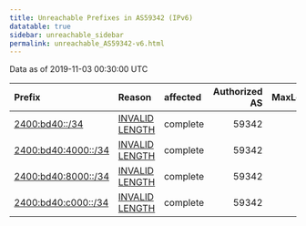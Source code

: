 ```yaml
---
title: Unreachable Prefixes in AS59342 (IPv6)
datatable: true
sidebar: unreachable_sidebar
permalink: unreachable_AS59342-v6.html
---
```


Data as of 2019-11-03 00:30:00 UTC


<div class="datatable-begin"></div>

| Prefix                                                           | Reason                                                                                                        | affected   |   Authorized AS |   MaxLength | Anchor                                       |   unreachable /48s |
|:-----------------------------------------------------------------|:--------------------------------------------------------------------------------------------------------------|:-----------|----------------:|------------:|:---------------------------------------------|-------------------:|
| [2400:bd40::/34](https://stat.ripe.net/2400:bd40::/34)           | [INVALID LENGTH](https://rpki-validator.ripe.net/announcement-preview?asn=AS59342&prefix=2400:bd40::/34)      | complete   |           59342 |          32 | [APNIC](unreachable_APNIC_RPKI_Root-v6.html) |              16384 |
| [2400:bd40:4000::/34](https://stat.ripe.net/2400:bd40:4000::/34) | [INVALID LENGTH](https://rpki-validator.ripe.net/announcement-preview?asn=AS59342&prefix=2400:bd40:4000::/34) | complete   |           59342 |          32 | [APNIC](unreachable_APNIC_RPKI_Root-v6.html) |              16384 |
| [2400:bd40:8000::/34](https://stat.ripe.net/2400:bd40:8000::/34) | [INVALID LENGTH](https://rpki-validator.ripe.net/announcement-preview?asn=AS59342&prefix=2400:bd40:8000::/34) | complete   |           59342 |          32 | [APNIC](unreachable_APNIC_RPKI_Root-v6.html) |              16384 |
| [2400:bd40:c000::/34](https://stat.ripe.net/2400:bd40:c000::/34) | [INVALID LENGTH](https://rpki-validator.ripe.net/announcement-preview?asn=AS59342&prefix=2400:bd40:c000::/34) | complete   |           59342 |          32 | [APNIC](unreachable_APNIC_RPKI_Root-v6.html) |              16384 |

<div class="datatable-end"></div>